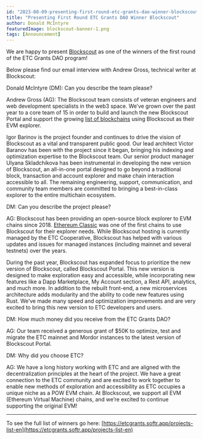 ```yaml
---
id: "2023-08-09-presenting-first-round-etc-grants-dao-winner-blockscout-en"
title: "Presenting First Round ETC Grants DAO Winner Blockscout"
author: Donald McIntyre
featuredImage: blockscout-banner-1.png
tags: [Announcement]
---
```


We are happy to present [Blockscout](https://etcgrants.softr.app/project-details-en?recordId=recF2ZgRGBCNbg8KL) as one of the winners of the first round of the ETC Grants DAO program!

Below please find our email interview with Andrew Gross, technical writer at Blockscout:

Donald McIntyre (DM): Can you describe the team please?

Andrew Gross (AG): The Blockscout team consists of veteran engineers and web development specialists in the web3 space. We’ve grown over the past year to a core team of 15 in order to build and launch the new Blockscout Portal and support the growing [list of blockchains](https://docs.blockscout.com/about/projects) using Blockscout as their EVM explorer.

Igor Barinov is the project founder and continues to drive the vision of Blockscout as a vital and transparent public good. Our lead architect Victor Baranov has been with the project since it began, bringing his indexing and optimization expertise to the Blockscout team. Our senior product manager Ulyana Skladchikova has been instrumental in developing the new version of Blockscout, an all-in-one portal designed to go beyond a traditional block, transaction and account explorer and make chain interaction accessible to all. The remaining engineering, support, communication, and community team members are committed to bringing a best-in-class explorer to the entire multichain ecosystem.

DM: Can you describe the project please?

AG: Blockscout has been providing an open-source block explorer to EVM chains since 2018. [Ethereum Classic](https://blockscout.com/etc/mainnet/) was one of the first chains to use Blockscout for their explorer needs. While Blockscout hosting is currently managed by the ETC Cooperative, Blockscout has helped with various updates and issues for managed instances (including mainnet and several testnets) over the years.

During the past year, Blockscout has expanded focus to prioritize the new version of Blockscout, called Blockscout Portal. This new version is designed to make exploration easy and accessible, while incorporating new features like a Dapp Marketplace, My Account section, a Rest API, analytics, and much more. In addition to the rebuilt front-end, a new microservices architecture adds modularity and the ability to code new features using Rust. We’ve made many speed and optimization improvements and are very excited to bring this new version to ETC developers and users.

DM: How much money did you receive from the ETC Grants DAO?

AG: Our team received a generous grant of $50K to optimize, test and migrate the ETC mainnet and Mordor instances to the latest version of Blockscout Portal.

DM: Why did you choose ETC?

AG: We have a long history working with ETC and are aligned with the decentralization principles at the heart of the project. We have a great connection to the ETC community and are excited to work together to enable new methods of exploration and accessibility as ETC occupies a unique niche as a POW EVM chain. At Blockscout, we support all EVM (Ethereum Virtual Machine) chains, and we’re excited to continue supporting the original EVM!

---

To see the full list of winners go here: [https://etcgrants.softr.app/projects-list-en](https://etcgrants.softr.app/projects-list-en)
